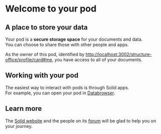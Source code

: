 # Welcome to your pod

## A place to store your data
Your pod is a **secure storage space** for your documents and data.
<br>
You can choose to share those with other people and apps.

As the owner of this pod,
identified by <a href="http://localhost:3002/structure-office/profile/card#me">http://localhost:3002/structure-office/profile/card#me</a>,
you have access to all of your documents.

## Working with your pod
The easiest way to interact with pods
is through Solid apps.
<br>
For example,
you can open your pod in [Databrowser](https://solid.github.io/mashlib/dist/browse.html?uri=http://localhost:3002/structure-office/).

## Learn more
The [Solid website](https://solidproject.org/)
and the people on its [forum](https://forum.solidproject.org/)
will be glad to help you on your journey.
